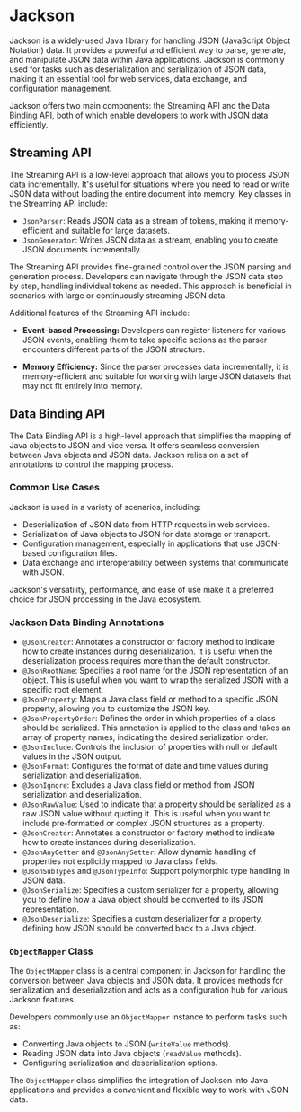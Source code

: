 # Jackson

Jackson is a widely-used Java library for handling JSON (JavaScript Object Notation) data. It provides a powerful and
efficient way to parse, generate, and manipulate JSON data within Java applications. Jackson is commonly used for tasks
such as deserialization and serialization of JSON data, making it an essential tool for web services, data exchange, and
configuration management.

Jackson offers two main components: the Streaming API and the Data Binding API, both of which enable developers to work
with JSON data efficiently.

## Streaming API

The Streaming API is a low-level approach that allows you to process JSON data incrementally. It's useful for situations
where you need to read or write JSON data without loading the entire document into memory. Key classes in the Streaming
API include:

- `JsonParser`: Reads JSON data as a stream of tokens, making it memory-efficient and suitable for large datasets.
- `JsonGenerator`: Writes JSON data as a stream, enabling you to create JSON documents incrementally.

The Streaming API provides fine-grained control over the JSON parsing and generation process. Developers can navigate
through the JSON data step by step, handling individual tokens as needed. This approach is beneficial in scenarios with
large or continuously streaming JSON data.

Additional features of the Streaming API include:

- **Event-based Processing:** Developers can register listeners for various JSON events, enabling them to take specific
  actions as the parser encounters different parts of the JSON structure.

- **Memory Efficiency:** Since the parser processes data incrementally, it is memory-efficient and suitable for working
  with large JSON datasets that may not fit entirely into memory.

## Data Binding API

The Data Binding API is a high-level approach that simplifies the mapping of Java objects to JSON and vice versa. It
offers seamless conversion between Java objects and JSON data. Jackson relies on a set of annotations to control the
mapping process.

### Common Use Cases

Jackson is used in a variety of scenarios, including:

- Deserialization of JSON data from HTTP requests in web services.
- Serialization of Java objects to JSON for data storage or transport.
- Configuration management, especially in applications that use JSON-based configuration files.
- Data exchange and interoperability between systems that communicate with JSON.

Jackson's versatility, performance, and ease of use make it a preferred choice for JSON processing in the Java
ecosystem.

### Jackson Data Binding Annotations

- `@JsonCreator`: Annotates a constructor or factory method to indicate how to create instances during deserialization.
  It is useful when the deserialization process requires more than the default constructor.
- `@JsonRootName`: Specifies a root name for the JSON representation of an object. This is useful when you want to wrap
  the serialized JSON with a specific root element.
- `@JsonProperty`: Maps a Java class field or method to a specific JSON property, allowing you to customize the JSON
  key.
- `@JsonPropertyOrder`: Defines the order in which properties of a class should be serialized. This annotation is
  applied to the class and takes an array of property names, indicating the desired serialization order.
- `@JsonInclude`: Controls the inclusion of properties with null or default values in the JSON output.
- `@JsonFormat`: Configures the format of date and time values during serialization and deserialization.
- `@JsonIgnore`: Excludes a Java class field or method from JSON serialization and deserialization.
- `@JsonRawValue`: Used to indicate that a property should be serialized as a raw JSON value without quoting it. This is
  useful when you want to include pre-formatted or complex JSON structures as a property.
- `@JsonCreator`: Annotates a constructor or factory method to indicate how to create instances during deserialization.
- `@JsonAnyGetter` and `@JsonAnySetter`: Allow dynamic handling of properties not explicitly mapped to Java class
  fields.
- `@JsonSubTypes` and `@JsonTypeInfo`: Support polymorphic type handling in JSON data.
- `@JsonSerialize`: Specifies a custom serializer for a property, allowing you to define how a Java object should be
  converted to its JSON representation.
- `@JsonDeserialize`: Specifies a custom deserializer for a property, defining how JSON should be converted back to a
  Java object.

### `ObjectMapper` Class

The `ObjectMapper` class is a central component in Jackson for handling the conversion between Java objects and JSON
data.
It provides methods for serialization and deserialization and acts as a configuration hub for various Jackson features.

Developers commonly use an `ObjectMapper` instance to perform tasks such as:

- Converting Java objects to JSON (`writeValue` methods).
- Reading JSON data into Java objects (`readValue` methods).
- Configuring serialization and deserialization options.

The `ObjectMapper` class simplifies the integration of Jackson into Java applications and provides a convenient and
flexible way to work with JSON data.
